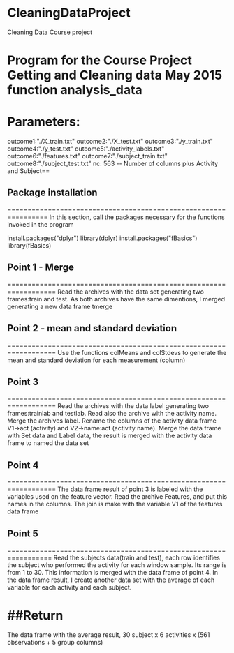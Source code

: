 # CleaningDataProject
Cleaning Data Course project

Program for the Course Project Getting and Cleaning data
May 2015
function analysis_data 
==================================================================
Parameters:
==================================================================
outcome1:"./X_train.txt"
outcome2:"./X_test.txt"
outcome3:"./y_train.txt"
outcome4:"./y_test.txt"
outcome5:"./activity_labels.txt"
outcome6:"./features.txt"
outcome7:"./subject_train.txt"
outcome8:"./subject_test.txt"
nc: 563 -- Number of columns plus Activity and Subject==

## Package installation
================================================================
In this section, call the packages necessary for the functions invoked in the program

install.packages("dplyr")
library(dplyr)
install.packages("fBasics")
library(fBasics)

## Point 1 - Merge
==================================================================
Read the archives with the data set generating two frames:train and test. As both archives have the same dimentions, I merged generating a new data frame tmerge

## Point 2 - mean and standard deviation
==================================================================
Use the functions colMeans and colStdevs to generate the mean and standard deviation for each measurement (column)

## Point 3
==================================================================
Read the archives with the data label generating two frames:trainlab and testlab. Read also the archive with the activity name. Merge the archives label. Rename the columns of the activity data frame V1->act (activity) and V2->name:act (activity name).
Merge the data frame with Set data and Label data, the result is merged with the activity data frame to named the data set

## Point 4
==================================================================
The data frame result of point 3 is labeled with the variables used on the feature vector. Read the archive Features, and put this names in the columns. The join is make with the variable V1 of the features data frame

## Point 5
=================================================================
Read the subjects data(train and test), each row identifies the subject who performed the activity for each window sample. Its range is from 1 to 30. This information is merged with the data frame of point 4. In the data frame result, I create another data set with the average of each variable for each activity and each subject.

##Return 
==================================================================
The data frame with the average result, 30 subject x 6 activities x (561 observations + 5 group columns)
